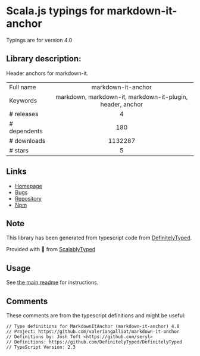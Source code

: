 
# Scala.js typings for markdown-it-anchor

Typings are for version 4.0

## Library description:
Header anchors for markdown-it.

|                    |                 |
| ------------------ | :-------------: |
| Full name          | markdown-it-anchor |
| Keywords           | markdown, markdown-it, markdown-it-plugin, header, anchor |
| # releases         | 4 |
| # dependents       | 180 |
| # downloads        | 1132287 |
| # stars            | 5 |

## Links
- [Homepage](https://github.com/valeriangalliat/markdown-it-anchor)
- [Bugs](https://github.com/valeriangalliat/markdown-it-anchor/issues)
- [Repository](https://github.com/valeriangalliat/markdown-it-anchor)
- [Npm](https://www.npmjs.com/package/markdown-it-anchor)
    


## Note
This library has been generated from typescript code from [DefinitelyTyped](https://definitelytyped.org).

Provided with :purple_heart: from [ScalablyTyped](https://github.com/oyvindberg/ScalablyTyped)

## Usage
See [the main readme](../../readme.md) for instructions.

## Comments

These comments are from the typescript definitions and might be useful:
```
// Type definitions for MarkdownItAnchor (markdown-it-anchor) 4.0
// Project: https://github.com/valeriangalliat/markdown-it-anchor
// Definitions by: Josh Toft <https://github.com/seryl>
// Definitions: https://github.com/DefinitelyTyped/DefinitelyTyped
// TypeScript Version: 2.3

```

